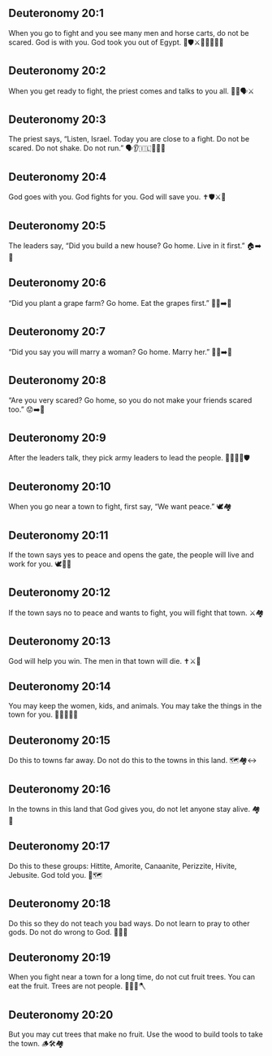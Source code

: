 ## Deuteronomy 20:1
When you go to fight and you see many men and horse carts, do not be scared. God is with you. God took you out of Egypt. 🐎🛡️⚔️🚫😟🙏🇪🇬
## Deuteronomy 20:2
When you get ready to fight, the priest comes and talks to you all. 🧑‍⚖️🗣️⚔️
## Deuteronomy 20:3
The priest says, “Listen, Israel. Today you are close to a fight. Do not be scared. Do not shake. Do not run.” 🗣️👂🇮🇱💪🚫😟
## Deuteronomy 20:4
God goes with you. God fights for you. God will save you. ✝️🛡️⚔️🙏
## Deuteronomy 20:5
The leaders say, “Did you build a new house? Go home. Live in it first.” 🏠➡️🏡
## Deuteronomy 20:6
“Did you plant a grape farm? Go home. Eat the grapes first.” 🍇🌱➡️🏡
## Deuteronomy 20:7
“Did you say you will marry a woman? Go home. Marry her.” 💍👫➡️🏡
## Deuteronomy 20:8
“Are you very scared? Go home, so you do not make your friends scared too.” 😟➡️🏡
## Deuteronomy 20:9
After the leaders talk, they pick army leaders to lead the people. 🧑‍✈️🧑‍✈️🛡️
## Deuteronomy 20:10
When you go near a town to fight, first say, “We want peace.” 🕊️🏘️
## Deuteronomy 20:11
If the town says yes to peace and opens the gate, the people will live and work for you. 🕊️🚪🙂
## Deuteronomy 20:12
If the town says no to peace and wants to fight, you will fight that town. ⚔️🏘️
## Deuteronomy 20:13
God will help you win. The men in that town will die. ✝️⚔️🏁
## Deuteronomy 20:14
You may keep the women, kids, and animals. You may take the things in the town for you. 👩👧🧒🐄🧺
## Deuteronomy 20:15
Do this to towns far away. Do not do this to the towns in this land. 🗺️🏘️↔️
## Deuteronomy 20:16
In the towns in this land that God gives you, do not let anyone stay alive. 🏘️🚫
## Deuteronomy 20:17
Do this to these groups: Hittite, Amorite, Canaanite, Perizzite, Hivite, Jebusite. God told you. 📜🗺️
## Deuteronomy 20:18
Do this so they do not teach you bad ways. Do not learn to pray to other gods. Do not do wrong to God. 🚫🗿🙏
## Deuteronomy 20:19
When you fight near a town for a long time, do not cut fruit trees. You can eat the fruit. Trees are not people. 🍎🌳🚫🪓
## Deuteronomy 20:20
But you may cut trees that make no fruit. Use the wood to build tools to take the town. 🪵🛠️🏘️
